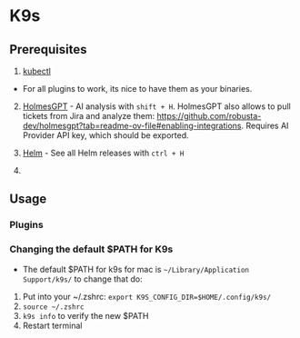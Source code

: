 # K9s

## Prerequisites

1. [kubectl](https://kubernetes.io/docs/tasks/tools/install-kubectl-macos/)

- For all plugins to work, its nice to have them as your binaries.

2. [HolmesGPT](https://github.com/robusta-dev/holmesgpt?tab=readme-ov-file#installation) -
   AI analysis with `shift + H`. HolmesGPT also allows to pull tickets from Jira
   and analyze them:
   https://github.com/robusta-dev/holmesgpt?tab=readme-ov-file#enabling-integrations.
   Requires AI Provider API key, which should be exported.

3. [Helm](https://helm.sh/docs/intro/install/#from-script) - See all Helm
   releases with `ctrl + H`
4. 

## Usage

### Plugins

### Changing the default $PATH for K9s

- The default $PATH for k9s for mac is `~/Library/Application Support/k9s/` to
  change that do:

1. Put into your ~/.zshrc: `export K9S_CONFIG_DIR=$HOME/.config/k9s/`
1. `source ~/.zshrc`
1. `k9s info` to verify the new $PATH
1. Restart terminal
